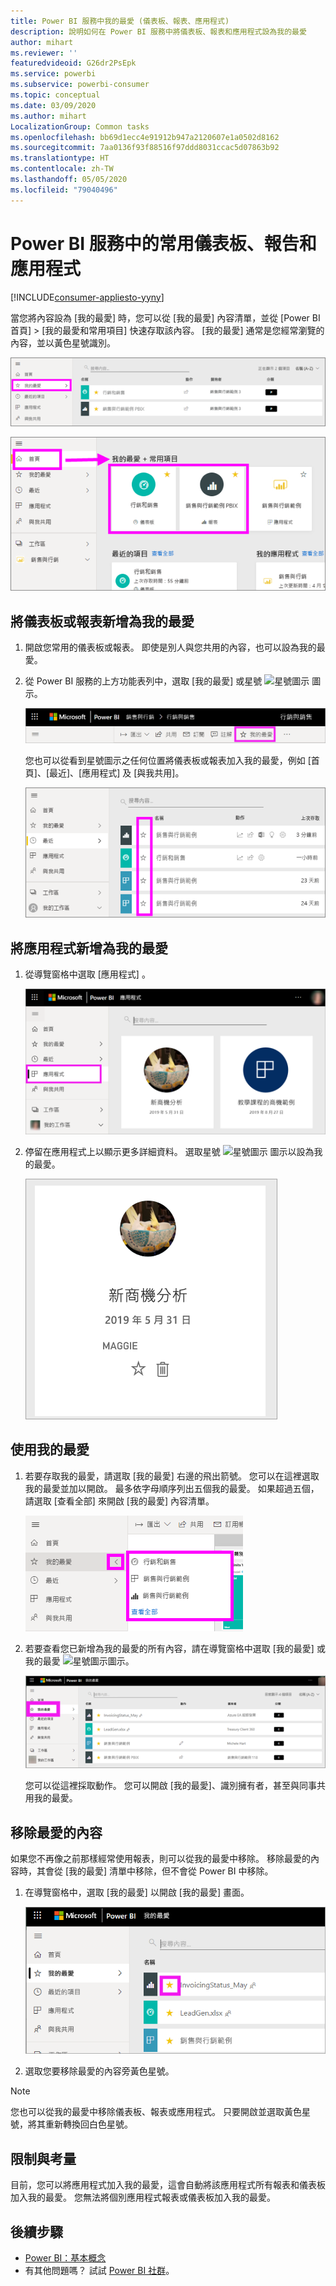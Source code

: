 ```yaml
---
title: Power BI 服務中我的最愛 (儀表板、報表、應用程式)
description: 說明如何在 Power BI 服務中將儀表板、報表和應用程式設為我的最愛
author: mihart
ms.reviewer: ''
featuredvideoid: G26dr2PsEpk
ms.service: powerbi
ms.subservice: powerbi-consumer
ms.topic: conceptual
ms.date: 03/09/2020
ms.author: mihart
LocalizationGroup: Common tasks
ms.openlocfilehash: bb69d1ecc4e91912b947a2120607e1a0502d8162
ms.sourcegitcommit: 7aa0136f93f88516f97ddd8031ccac5d07863b92
ms.translationtype: HT
ms.contentlocale: zh-TW
ms.lasthandoff: 05/05/2020
ms.locfileid: "79040496"
---
```

# <a name="favorite-dashboards-reports-and-apps-in-the-power-bi-service"></a>Power BI 服務中的常用儀表板、報告和應用程式

[!INCLUDE[consumer-appliesto-yyny](../includes/consumer-appliesto-yyny.md)]

當您將內容設為 [我的最愛]  時，您可以從 [我的最愛]  內容清單，並從 [Power BI 首頁]   > [我的最愛和常用項目]  快速存取該內容。 [我的最愛] 通常是您經常瀏覽的內容，並以黃色星號識別。

   ![我的最愛圖示](./media/end-user-favorite/power-bi-favorite-nav.png)

   ![我的最愛和常用項目](./media/end-user-favorite/power-bi-home.png)

## <a name="add-a-dashboard-or-report-as-a-favorite"></a>將儀表板或報表新增為我的最愛

1. 開啟您常用的儀表板或報表。 即使是別人與您共用的內容，也可以設為我的最愛。

2. 從 Power BI 服務的上方功能表列中，選取 [我的最愛]  或星號 ![星號圖示](./media/end-user-favorite/power-bi-favorite-icon.png) 圖示。
   
   ![[我的最愛] 圖示](./media/end-user-favorite/power-bi-favorite.png)
   
   您也可以從看到星號圖示之任何位置將儀表板或報表加入我的最愛，例如 [首頁]、[最近]、[應用程式] 及 [與我共用]。 
   
   ![具有黃色星號的 [儀表板] 索引標籤](./media/end-user-favorite/power-bi-recent.png)

## <a name="add-an-app-as-a-favorite"></a>將應用程式新增為我的最愛

1. 從導覽窗格中選取 [應用程式]  。

   ![儀表板](./media/end-user-favorite/power-bi-app.png)

2. 停留在應用程式上以顯示更多詳細資料。 選取星號 ![星號圖示](./media/end-user-favorite/power-bi-favorite-icon.png) 圖示以設為我的最愛。
   
   ![將游標停留在應用程式上方](./media/end-user-favorite/power-bi-hover-app.png)

## <a name="work-with-favorites"></a>使用我的最愛
1. 若要存取我的最愛，請選取 [我的最愛]  右邊的飛出箭號。 您可以在這裡選取我的最愛並加以開啟。 最多依字母順序列出五個我的最愛。 如果超過五個，請選取 [查看全部]  來開啟 [我的最愛] 內容清單。 
   
   ![[我的最愛] 飛出視窗](./media/end-user-favorite/power-bi-favorite-flyout.png)
2. 若要查看您已新增為我的最愛的所有內容，請在導覽窗格中選取 [我的最愛]  或我的最愛 ![星號圖示](./media/end-user-favorite/power-bi-favorites-icon.png)圖示。 
   
    ![[我的最愛] 視窗](./media/end-user-favorite/power-bi-fav-screen.png)
   
   您可以從這裡採取動作。 您可以開啟 [我的最愛]、識別擁有者，甚至與同事共用我的最愛。

## <a name="unfavorite-content"></a>移除最愛的內容
如果您不再像之前那樣經常使用報表，則可以從我的最愛中移除。 移除最愛的內容時，其會從 [我的最愛] 清單中移除，但不會從 Power BI 中移除。

1. 在導覽窗格中，選取 [我的最愛]  以開啟 [我的最愛]  畫面。
   
   ![[我的最愛] 畫面](./media/end-user-favorite/power-bi-un-favorite.png)
2. 選取您要移除最愛的內容旁黃色星號。

> [!NOTE]
> 您也可以從我的最愛中移除儀表板、報表或應用程式。 只要開啟並選取黃色星號，將其重新轉換回白色星號。 
> 
> 
## <a name="limitations-and-considerations"></a>限制與考量
目前，您可以將應用程式加入我的最愛，這會自動將該應用程式所有報表和儀表板加入我的最愛。 您無法將個別應用程式報表或儀表板加入我的最愛。 

## <a name="next-steps"></a>後續步驟
- [Power BI：基本概念](end-user-basic-concepts.md)
- 有其他問題嗎？ 試試 [Power BI 社群](https://community.powerbi.com/)。

